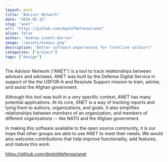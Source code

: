 ```yaml
---
layout: post
title: "Advisor Network"
date: "2016-05-15"
slug: "anet"
url: "https://github.com/deptofdefense/anet"
alive: false
author: "Andrew Lovett-Barron"
image: "/assets/knowsi.png"
description: "Better software experiences for frontline soldiers"
categories: ["project"]
tags: ["design"]
---
```


The Advisor Network ("ANET") is a tool to track relationships between advisors and advisees. ANET was built by the Defense Digital Service in support of the the USFOR-A and Resolute Support mission to train, advise, and assist the Afghan government.

Although this tool was built in a very specific context, ANET has many potential applications. At its core, ANET is a way of tracking reports and tying them to authors, organizations, and goals. It also simplifies relationships between members of an organization, and members of different organizations -- like NATO and the Afghan government.

In making this software available to the open source community, it is our hope that other groups are able to use ANET to meet their needs. We would also welcome contributions that help improve functionality, add features, and mature this work.

https://github.com/deptofdefense/anet
